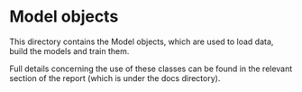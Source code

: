 # Model objects

This directory contains the Model objects, which are used to load data, build the models and train them.

Full details concerning the use of these classes can be found in the relevant section of the report (which is under the docs directory).

